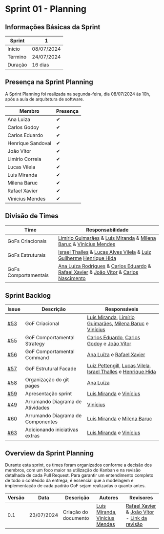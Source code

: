 # Sprint 01 - Planning

## Informações Básicas da Sprint

| Sprint  | 1             |
|---------|---------------|
| Início  | 08/07/2024    |
| Término | 24/07/2024    |
| Duração | 16 dias       |

## Presença na Sprint Planning

A Sprint Planning foi realizada na segunda-feira, dia 08/07/2024 às 10h, após a aula de arquitetura de software.

| Membro                | Presença |
|-----------------------|----------|
| Ana Luiza             | ✔        |
| Carlos Godoy          | ✔        |
| Carlos Eduardo        | ✔        |
| Henrique Sandoval     | ✔        |
| João Vítor            | ✔        |
| Limirio Correia       | ✔        |
| Lucas Vilela          | ✔        |
| Luis Miranda          | ✔        |
| Milena Baruc          | ✔        |
| Rafael Xavier         | ✔        |
| Vinicius Mendes       | ✔        |

## Divisão de Times

| Time                  | Responsabilidade   |
|-----------------------|--------------------|
| GoFs Criacionais      | [Limírio Guimarães](https://github.com/LimirioGuimaraes) & [Luis Miranda](https://github.com/LuisMiranda10) & [Milena Baruc](https://github.com/MilenaBaruc) &  [Vinícius Mendes](https://github.com/yabamiah)                                                                                                                                         |
| GoFs Estruturais      | [Israel Thalles](https://github.com/IsraelThalles) &  [Lucas Alves Vilela](https://github.com/Lucas-AV) & [Luiz Guilherme](https://github.com/luizpettengill) [Henrique Hida](https://github.com/HenriqueHida)                                                                                                                                                                          |
| GoFs Comportamentais  | [Ana Luíza Rodrigues](https://github.com/analuizargds) & [Carlos Eduardo](https://github.com/CarlosEduardoMendesdeMesquita) & [Rafael Xavier](https://www.github.com/rafaelxavierr) & [João Vitor](https://www.github.com/Jvsoutomaior) & [Carlos Nascimento](https://github.com/CDGodoy)                                                                                                                                                                               |


## Sprint Backlog

| Issue | Descrição | Responsáveis |
|-------|-----------|--------------|
| [#53](https://github.com/UnBArqDsw2024-1/2024.1_G2_My_Music/issues/53)   | GoF Criacional                     | [Luis Miranda](https://github.com/LuisMiranda10), [Limírio Guimarães](https://github.com/LimirioGuimaraes), [Milena Baruc](https://github.com/MilenaBaruc) e [Vinícius](https://github.com/yabamiah)            |
| [#55](https://github.com/UnBArqDsw2024-1/2024.1_G2_My_Music/issues/55)   | GoF Comportamental Strategy        | [Carlos Eduardo](https://github.com/CarlosEduardoMendesdeMesquita), [Carlos Godoy](https://github.com/CDGodoy) e [João Vítor](https://github.com/Jvsoutomaior)            |
| [#56](https://github.com/UnBArqDsw2024-1/2024.1_G2_My_Music/issues/56)   | GoF Comportamental Command         | [Ana Luíza](https://github.com/analuizargds) e [Rafael Xavier](https://github.com/rafaelxavierr)           |
| [#57](https://github.com/UnBArqDsw2024-1/2024.1_G2_My_Music/issues/57)   | GoF Estrutural Facade         | [Luiz Pettengill](https://github.com/LuizPettengill), [Lucas Vilela](https://github.com/Lucas-AV), [Israel Thalles](https://github.com/IsraelThalles) e [Henrique Hida](https://github.com/HenriqueHida)            |
| [#58](https://github.com/UnBArqDsw2024-1/2024.1_G2_My_Music/issues/58)   | Organização do git pages         | [Ana Luíza](https://github.com/analuizargds)            |
| [#59](https://github.com/UnBArqDsw2024-1/2024.1_G2_My_Music/issues/59)   | Apresentação sprint         |  [Luis Miranda](https://github.com/LuisMiranda10) e  [Vinícius](https://github.com/yabamiah)          |
| [#49](https://github.com/UnBArqDsw2024-1/2024.1_G2_My_Music/issues/49)    | Arrumando Diagrama de Atividades         | [Vinícius](https://github.com/yabamiah)      |
| [#60](https://github.com/UnBArqDsw2024-1/2024.1_G2_My_Music/issues/60) | Arrumando Diagrama de Componentes | [Luis Miranda](https://github.com/LuisMiranda10) e [Milena Baruc](https://github.com/MilenaBaruc) |
| [#63](https://github.com/UnBArqDsw2024-1/2024.1_G2_My_Music/pull/63) | Adicionando iniciativas extras | [Luis Miranda](https://github.com/LuisMiranda10) e  [Vinícius](https://github.com/yabamiah) |

## Overview da Sprint Planning

Durante esta sprint, os times foram organizados conforme a decisão dos membros, com um foco maior na utilização do Kanban e na revisão detalhada de cada Pull Request. Para garantir um entendimento completo de todo o conteúdo da entrega, é essencial que a modelagem e implementação de cada padrão GoF sejam realizadas o quanto antes. 

| Versão | Data       | Descrição                                               | Autores                        | Revisores |
| ------ | ---------- | ------------------------------------------------------- | ------------------------------ | --------- |
| 0.1    | 23/07/2024 | Criação do documento |  [Luis Miranda](https://github.com/LuisMiranda10), [Vinícius Mendes](https://github.com/yabamiah) | [Rafael Xavier](https://github.com/rafaelxavierr) & [João Vítor](https://github.com/Jvsoutomaior) - [Link da revisão](https://github.com/UnBArqDsw2024-1/2024.1_G2_My_Music/pull/68#issuecomment-2249232056) ||

